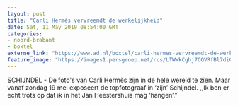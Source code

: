 ```yaml
---
layout: post
title: "Carli Hermès vervreemdt de werkelijkheid"
date: Sat, 11 May 2019 08:54:00 GMT
categories: 
- noord-brabant 
- boxtel 
externe_link: "https://www.ad.nl/boxtel/carli-hermes-vervreemdt-de-werkelijkheid~aec66bd3/"
feature_image: "https://images1.persgroep.net/rcs/LTWWkCghj7CQVRfBl7diG91rD-o/diocontent/147678867/_fitwidth/400/?appId=21791a8992982cd8da851550a453bd7f&quality=0.7"
---
```


SCHIJNDEL - De foto's van Carli Hermès zijn in de hele wereld te zien. Maar vanaf zondag 19 mei exposeert de topfotograaf  in ‘zijn’ Schijndel. ,,Ik ben er echt trots op dat ik in het  Jan Heestershuis mag ‘hangen’.”
